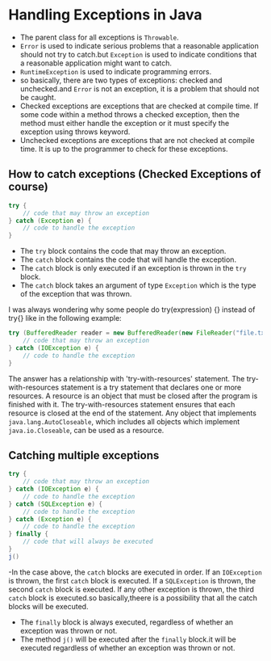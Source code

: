 # Handling Exceptions in Java


- The parent class for all exceptions is `Throwable`.
- `Error` is used to indicate serious problems that a reasonable application should not try to catch.but `Exception` is used to indicate conditions that a reasonable application might want to catch.
- `RuntimeException` is used to indicate programming errors.
- so basically, there are two types of exceptions: checked and unchecked.and `Error` is not an exception, it is a problem that should not be caught.
- Checked exceptions are exceptions that are checked at compile time. If some code within a method throws a checked exception, then the method must either handle the exception or it must specify the exception using throws keyword.
- Unchecked exceptions are exceptions that are not checked at compile time. It is up to the programmer to check for these exceptions.

## How to catch exceptions (Checked Exceptions of course)

```java
try {
    // code that may throw an exception
} catch (Exception e) {
    // code to handle the exception
}
```

- The `try` block contains the code that may throw an exception.
- The `catch` block contains the code that will handle the exception.
- The `catch` block is only executed if an exception is thrown in the `try` block.
- The `catch` block takes an argument of type `Exception` which is the type of the exception that was thrown.

I was always wondering why some people do try(expression) {} instead of try{} like in the following example:

```java
try (BufferedReader reader = new BufferedReader(new FileReader("file.txt"))) {
    // code that may throw an exception
} catch (IOException e) {
    // code to handle the exception
}
```

The answer has a relationship with 'try-with-resources' statement. The try-with-resources statement is a try statement that declares one or more resources. A resource is an object that must be closed after the program is finished with it. The try-with-resources statement ensures that each resource is closed at the end of the statement. Any object that implements `java.lang.AutoCloseable`, which includes all objects which implement `java.io.Closeable`, can be used as a resource.

## Catching multiple exceptions

```java
try {
    // code that may throw an exception
} catch (IOException e) {
    // code to handle the exception
} catch (SQLException e) {
    // code to handle the exception
} catch (Exception e) {
    // code to handle the exception
} finally {
    // code that will always be executed
}
j()
```

-In the case above, the `catch` blocks are executed in order. If an `IOException` is thrown, the first `catch` block is executed. If a `SQLException` is thrown, the second `catch` block is executed. If any other exception is thrown, the third `catch` block is executed.so basically,theere is a possibility that all the catch blocks will be executed.
- The `finally` block is always executed, regardless of whether an exception was thrown or not.
- The method `j()` will be executed after the `finally` block.it will be executed regardless of whether an exception was thrown or not.